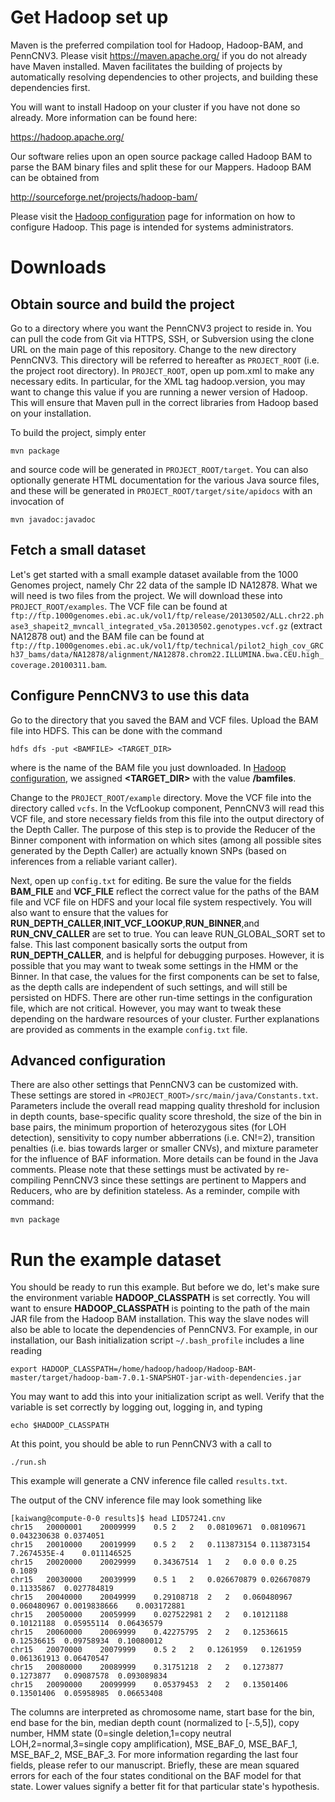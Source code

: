 # Get Hadoop set up

Maven is the preferred compilation tool for Hadoop, Hadoop-BAM, and PennCNV3. Please visit https://maven.apache.org/ if you do not already have Maven installed. Maven facilitates the building of projects by automatically resolving dependencies to other projects, and building these dependencies first.

You will want to install Hadoop on your cluster if you have not done so already. More information can be found here:

https://hadoop.apache.org/

Our software relies upon an open source package called Hadoop BAM to parse the BAM binary files and split these for our Mappers. Hadoop BAM can be obtained from

http://sourceforge.net/projects/hadoop-bam/

Please visit the [Hadoop configuration](initialization.md) page for information on how to configure Hadoop. This page is intended for systems administrators.

# Downloads
## Obtain source and build the project

Go to a directory where you want the PennCNV3 project to reside in. You can pull the code from Git via HTTPS, SSH, or Subversion using the clone URL on the main page of this repository. Change to the new directory PennCNV3. This directory will be referred to hereafter as `PROJECT_ROOT` (i.e. the project root directory). In `PROJECT_ROOT`, open up pom.xml to make any necessary edits.  In particular, for the XML tag hadoop.version, you may want to change this value if you are running a newer version of Hadoop. This will ensure that Maven pull in the correct libraries from Hadoop based on your installation.

To build the project, simply enter
```
mvn package
```
and source code will be generated in `PROJECT_ROOT/target`. You can also optionally generate HTML documentation for the various Java source files, and these will be generated in `PROJECT_ROOT/target/site/apidocs` with an invocation of 
```
mvn javadoc:javadoc
```

## Fetch a small dataset

Let's get started with a small example dataset available from the 1000 Genomes project, namely Chr 22 data of the sample ID NA12878. What we will need is two files from the project. We will download these into `PROJECT_ROOT/examples`. The VCF file can be found at `ftp://ftp.1000genomes.ebi.ac.uk/vol1/ftp/release/20130502/ALL.chr22.phase3_shapeit2_mvncall_integrated_v5a.20130502.genotypes.vcf.gz` (extract NA12878 out) and the BAM file can be found at `ftp://ftp.1000genomes.ebi.ac.uk/vol1/ftp/technical/pilot2_high_cov_GRCh37_bams/data/NA12878/alignment/NA12878.chrom22.ILLUMINA.bwa.CEU.high_coverage.20100311.bam`.

## Configure PennCNV3 to use this data

Go to the directory that you saved the BAM and VCF files. Upload the BAM file into HDFS. This can be done with the command 
```
hdfs dfs -put <BAMFILE> <TARGET_DIR>
```
where **<BAMFILE>** is the name of the BAM file you just downloaded. In [Hadoop configuration](initialization.md), we assigned **<TARGET_DIR>** with the value **/bamfiles**. 

Change to the `PROJECT_ROOT/example` directory. Move the VCF file into the directory called `vcfs`. In the VcfLookup component, PennCNV3 will read this VCF file, and store necessary fields from this file into the output directory of the Depth Caller. The purpose of this step is to provide the Reducer of the Binner component with information on which sites (among all possible sites generated by the Depth Caller) are actually known SNPs (based on inferences from a reliable variant caller).

Next, open up `config.txt` for editing. Be sure the value for the fields **BAM_FILE** and **VCF_FILE** reflect the correct value for the paths of the BAM file and VCF file on HDFS and your local file system respectively. You will also want to ensure that the values for **RUN_DEPTH_CALLER**,**INIT_VCF_LOOKUP**,**RUN_BINNER**,and **RUN_CNV_CALLER** are set to true. You can leave RUN_GLOBAL_SORT set to false. This last component basically sorts the output from **RUN_DEPTH_CALLER**, and is helpful for debugging purposes. However, it is possible that you may want to tweak some settings in the HMM or the Binner. In that case, the values for the first components can be set to false, as the depth calls are independent of such settings, and will still be persisted on HDFS. There are other run-time settings in the configuration file, which are not critical. However, you may want to tweak these depending on the hardware resources of your cluster. Further explanations are provided as comments in the example `config.txt` file.

## Advanced configuration

There are also other settings that PennCNV3 can be customized with. These settings are stored in `<PROJECT_ROOT>/src/main/java/Constants.txt`. Parameters include the overall read mapping quality threshold for inclusion in depth counts, base-specific quality score threshold, the size of the bin in base pairs, the minimum proportion of heterozygous sites (for LOH detection), sensitivity to copy number abberrations (i.e. CN!=2), transition penalties (i.e. bias towards larger or smaller CNVs), and mixture parameter for the influence of BAF information. More details can be found in the Java comments. Please note that these settings must be activated by re-compiling PennCNV3 since these settings are pertinent to Mappers and Reducers, who are by definition stateless. As a reminder, compile with command:
```
mvn package
```

# Run the example dataset

You should be ready to run this example. But before we do, let's make sure the environment variable **HADOOP_CLASSPATH** is set correctly. You will want to ensure **HADOOP_CLASSPATH** is pointing to the path of the main JAR file from the Hadoop BAM installation. This way the slave nodes will also be able to locate the dependencies of PennCNV3. For example, in our installation, our Bash initialization script `~/.bash_profile` includes a line reading
```
export HADOOP_CLASSPATH=/home/hadoop/hadoop/Hadoop-BAM-master/target/hadoop-bam-7.0.1-SNAPSHOT-jar-with-dependencies.jar
```
You may want to add this into your initialization script as well. Verify that the variable is set correctly by logging out, logging in, and typing
```
echo $HADOOP_CLASSPATH
```
At this point, you should be able to run PennCNV3 with a call to
```
./run.sh
```
This example will generate a CNV inference file called `results.txt`.

The output of the CNV inference file may look something like

```
[kaiwang@compute-0-0 results]$ head LID57241.cnv 
chr15	20000001	20009999	0.5	2	2	0.08109671	0.08109671	0.043230638	0.0374051
chr15	20010000	20019999	0.5	2	2	0.113873154	0.113873154	7.2674535E-4	0.011146525
chr15	20020000	20029999	0.34367514	1	2	0.0	0.0	0.25	0.1089
chr15	20030000	20039999	0.5	1	2	0.026670879	0.026670879	0.11335867	0.027784819
chr15	20040000	20049999	0.29108718	2	2	0.060480967	0.060480967	0.0019838666	0.003172881
chr15	20050000	20059999	0.027522981	2	2	0.10121188	0.10121188	0.05955114	0.06436579
chr15	20060000	20069999	0.42275795	2	2	0.12536615	0.12536615	0.09758934	0.10080012
chr15	20070000	20079999	0.5	2	2	0.1261959	0.1261959	0.061361913	0.06470547
chr15	20080000	20089999	0.31751218	2	2	0.1273877	0.1273877	0.09087578	0.093089834
chr15	20090000	20099999	0.05379453	2	2	0.13501406	0.13501406	0.05958985	0.06653408
```

The columns are interpreted as chromosome name, start base for the bin, end base for the bin, median depth count (normalized to [-.5,5]), copy number, HMM state (0=single deletion,1=copy neutral LOH,2=normal,3=single copy amplification), MSE_BAF_0, MSE_BAF_1, MSE_BAF_2, MSE_BAF_3. For more information regarding the last four fields, please refer to our manuscript. Briefly, these are mean squared errors for each of the four states conditional on the BAF model for that state. Lower values signify a better fit for that particular state's hypothesis.


